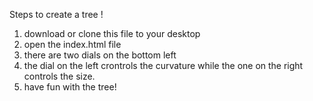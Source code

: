 Steps to create a tree !

1. download or clone this file to your desktop
2. open the index.html file
3. there are two dials on the bottom left
4. the dial on the left crontrols the curvature while the one on the right controls the size.
5. have fun with the tree!  
